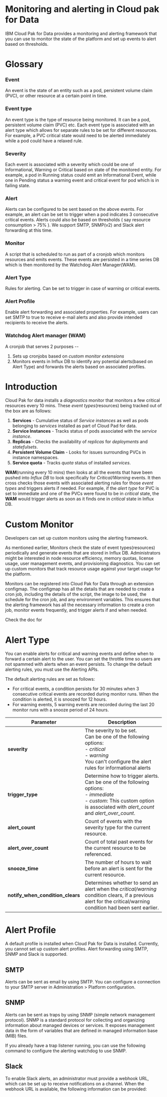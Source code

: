 
# Monitoring and alerting in Cloud pak for Data

IBM Cloud Pak for Data provides a monitoring and alerting framework that you can use to monitor the state of the platform and set up events to alert based on thresholds.

# Glossary

### Event
An event is the state of an entity such as a pod, persistent volume claim (PVC), or other resource at a certain point in time. 

### Event type
An event type is the type of resource being monitored. It can be a pod, persistent volume claim (PVC) etc. Each event type is associated with an alert type which allows for separate rules to be set for different resources. For example, a PVC critical state would need to be alerted immediately while a pod could have a relaxed rule.

### Severity
Each event is associated with a severity which could be one of Informational, Warning or Critical based on state of the monitored entity. For example, a pod in Running status could emit an Informational Event, while one in Pending status a warning event and critical event for pod which is in failing state.

### Alert
Alerts can be configured to be sent based on the above events. For example, an alert can be set to trigger when a pod indicates 3 consecutive critical events. 
Alerts could also be based on thresholds ( say resource consumption > 75% ). We support SMTP, SNMP(v2) and Slack alert forwarding at this time.

### Monitor
A script that is scheduled to run as part of a cronjob which monitors resources and emits events. These events are persisted in a time series DB which is then monitored by the Watchdog Alert Manager(WAM).

### Alert Type
Rules for alerting. Can be set to trigger in case of warning or critical events.

### Alert Profile
Enable alert forwarding and associated properties. For example, users can set SMTP to true to receive e-mail alerts and also provide intended recipients to receive the alerts.

### Watchdog Alert manager (WAM)
A cronjob that serves 2 purposes -- 
 1. Sets up cronjobs based on *custom monitor extensions*
 2. Monitors events in Influx DB to identify any potential alerts(based on Alert Type) and forwards the alerts based on associated profiles.

# Introduction

Cloud Pak for data installs a *diagnostics* monitor that monitors a few critical resources every 10 mins. These *event types*(resources) being tracked out of the box are as follows:

 1. **Services** - Cumulative status of *Service instances* as well as pods belonging to *services* installed as part of Cloud Pad for data.
 2. **Service Instances** - Tracks status of pods associated with the *service instance*.
 3. **Replicas** - Checks the availability of *replicas* for *deployments* and *statefulsets*.
 4. **Persistent Volume Claim** - Looks for issues surrounding PVCs in instance namespaces.
 5. **Service quota** - Tracks *quota* status of installed *services*.

**WAM**(running every 10 mins) then looks at all the events that have been pushed into *Influx DB* to look specifically for *Critical/Warning* events. It then cross checks those events with associated alerting rules for those *event types* and triggers alerts if needed. 
For example, if the *alert type* for PVC is set to immediate and one of the PVCs were found to be in *critical* state, the **WAM** would trigger alerts as soon as it finds one in *critical* state in Influx DB.

# Custom Monitor

Developers can set up custom monitors using the alerting framework.

As mentioned earlier, Monitors check the state of event types(resources) periodically and generate events that are stored in Influx DB. Administrators might be interested in node resource efficiency, memory quotas, license usage, user management events, and provisioning diagnostics. You can set up custom monitors that track resource usage against your target usage for the platform.

Monitors can be registered into  Cloud Pak for Data  through an extension  configmap. The  configmap  has all the details that are needed to create a cron job, including the details of the script, the image to be used, the schedule for the cron job, and any environment variables. This ensures that the alerting framework has all the necessary information to create a cron job, monitor events frequently, and trigger alerts if and when needed.

Check the doc for 

# Alert Type

You can enable alerts for critical and warning events and define when to forward a certain alert to the user. You can set the throttle time so users are not spammed with alerts when an event persists. To change the default alerting rules, you must use the Alerting APIs. 

The default alerting rules are set as follows:

-   For critical events, a condition persists for 30 minutes when 3 consecutive  critical  events are recorded during monitor runs. When the condition is alerted, it is snoozed for 12 hours.
-   For warning events, 5 warning events are recorded during the last 20 monitor runs with a snooze period of 24 hours.


| Parameter | Description  |
|--|--|
| **severity** | The severity to be set. <br /> Can be one of the following options: <br /> - *critical* <br /> - *warning* <br /> You can't configure the alert rules for informational alerts |
| **trigger_type** | Determine how to trigger alerts. <br /> Can be one of the following options: <br /> - *immediate* <br /> - *custom*: This custom option is associated with *alert_count* and *alert_over_count*. |
| **alert_count** | Count of events with the severity type for the current resource. |
| **alert_over_count** | Count of total past events for the current resource to be referenced. |
| **snooze_time** | The number of hours to wait before an alert is sent for the current resource. |
| **notify_when_condition_clears** | Determines whether to send an alert when the *critical/warning* condition clears, if a previous alert for the critical/warning condition had been sent earlier. |


# Alert Profile

A default profile is installed when Cloud Pak for Data is installed. Currently, you cannot set up custom alert profiles. Alert forwarding using SMTP, SNMP and Slack is supported. 

## SMTP

Alerts can be sent as email by using SMTP. You can configure a connection to your SMTP server in Administration > Platform configuration.

## SNMP

 Alerts can be sent as traps by using SNMP (simple network management protocol). SNMP is a standard protocol for collecting and organizing information about managed devices or services. It exposes management data in the form of variables that are defined in managed information base (MIB) files.

If you already have a trap listener running, you can use the following command to configure the alerting watchdog to use SNMP.

## Slack 

To enable Slack alerts, an administrator must provide a webhook URL, which can be set up to receive notifications on a channel. When the webhook URL is available, the following information can be provided:
